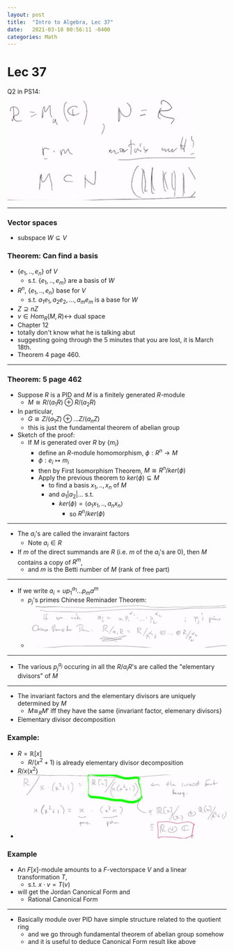 ```yaml
---
layout: post
title:  "Intro to Algebra, Lec 37"
date:   2021-03-18 00:56:11 -0400
categories: Math
---
```

# Lec 37
Q2 in PS14:
![](../assets/img/2021-03-18-16-17-46.png)
***
### Vector spaces
* subspace $W \subseteq V$
### Theorem: Can find a basis 
* $\{e_1,..,e_n\}$ of $V$
  * s.t. $\{e_1,..,e_m\}$ are a basis of $W$
* $R^n$, $\{e_1,..,e_n\}$ base for $V$
  * s.t. $a_1e_1,a_2e_2, ..., a_m e_m$ is a base for $W$
* $Z \supseteq nZ$
* $v \in Hom_R(M, R) \leftrightarrow$ dual space
* Chapter 12
* totally don't know what he is talking abut
* suggesting going through the 5 minutes that you are lost, it is March 18th.
* Theorem 4 page 460.
***
### Theorem: 5 page 462
* Suppose $R$ is a PID and $M$ is a finitely generated $R$-module
  * $M \cong R/(a_1R) \oplus R/(a_2R)$
* In particular,
  * $G \cong Z/(a_1Z) \oplus ... Z/(a_nZ)$
  * this is just the fundamental theorem of abelian group
* Sketch of the proof:
  * If $M$ is generated over $R$ by $\{m_i\}$
    * define an $R$-module homomorphism, $\phi: R^n \rightarrow M$
    * $\phi : e_i \mapsto m_i$
    * then by First Isomorphism Theorem, $M \cong R^n / ker(\phi)$
    * Apply the previous theorem to $ker(\phi) \subseteq M$
      * to find a basis $x_1,..,x_n$ of $M$
      * and $a_1 | a_2 | ...$ s.t.
        * $ker(\phi) = \langle a_1x_1,..,a_nx_n \rangle$
          * so $R^n/ker(\phi)$

***
* The $a_i$'s are called the invaraint factors
  * Note $a_i \in R$
* If $m$ of the direct summands are $R$ (i.e. $m$ of the $a_i$'s are 0), then $M$ contains a copy of $R^m$,
  * and $m$ is the Betti number of $M$ (rank of free part)
***
* If we write $a_i = up_1^{a_1}...p_ma^m$
  * $p_j$'s primes Chinese Reminader Theorem:
  * ![](../assets/img/2021-03-18-16-41-37.png)
***
* The various $p_j^{a_j}$ occuring in all the $R/a_iR$'s are called the "elementary divisors" of $M$
***
* The invariant factors and the elementary divisors are uniquely determined by $M$
  * $M \cong_R M'$ iff they have the same {invariant factor, elemenary divisors}
* Elementary divisor decomposition
### Example:
* $R = \mathbb{R}[x]$
  * $R/(x^2+1)$ is already elementary divisor decomposition
* $R/x(x^2)$
* ![](/assets/img/2021-03-18-16-56-00.png)
### Example
* An $F[x]$-module amounts to a $F$-vectorspace $V$ and a linear transformation $T$, 
  * s.t. $x \cdot v = T(v)$
* will get the Jordan Canonical Form and 
  * Rational Canonical Form
***
* Basically module over PID have simple structure related to the quotient ring
  * and we go through fundamental theorem of abelian group somehow
  * and it is useful to deduce Canonical Form result like above